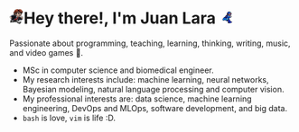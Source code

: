 # <img align="left" alt="tim" width="5%" src="img/tim.gif"> Hey there!, I'm Juan Lara <img alt="rock" width="5%" src="img/rockman.gif">

Passionate about programming, teaching, learning, thinking, writing, music, and video games 🤔.

* MSc in computer science and biomedical engineer.
* My research interests include: machine learning, neural networks, Bayesian modeling, natural language processing and computer vision.
* My professional interests are: data science, machine learning engineering, DevOps and MLOps, software development, and big data.
* `bash` is love, `vim` is life :D.

